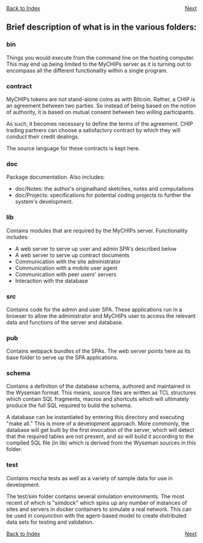 <div style="display: flex; justify-content: space-between;">
  <a href="README.md#contents">Back to Index</a>
  <a href="ref-bugs.md">Next</a>
</div>

## Brief description of what is in the various folders:

### bin
Things you would execute from the command line on the hosting computer.
This may end up being limited to the MyCHIPs server as it is turning out to 
encompass all the different functionality within a single program.

### contract
MyCHIPs tokens are not stand-alone coins as with Bitcoin.  Rather, a CHIP
is an agreement between two parties.  So instead of being based on the
notion of authority, it is based on mutual consent between two willing
participants.
    
As such, it becomes necessary to define the terms of the agreement.  CHIP
trading partners can choose a satisfactory contract by which they will
conduct their credit dealings.  
    
The source language for these contracts is kept here.

### doc
Package documentation.  Also includes:
  - doc/Notes: the author's originalhand sketches, notes and computations
  - doc/Projects: specifications for potential coding projects to further
    the system's development.

### lib
Contains modules that are required by the MyCHIPs server.
Functionality includes:
  - A web server to serve up user and admin SPA's described below
  - A web server to serve up contract documents
  - Communication with the site administrator
  - Communication with a mobile user agent
  - Communication with peer users' servers
  - Interaction with the database

### src
Contains code for the admin and user SPA.  These applications run in a
browser to allow the administrator and MyCHIPs user to access the
relevant data and functions of the server and database.  
    
### pub
Contains webpack bundles of the SPAs.  The web server points here as its
base folder to serve up the SPA applications.
    
### schema
Contains a definition of the database schema, authored and maintained in 
the Wyseman format.  This means, source files are written as TCL 
structures which contain SQL fragments, macros and shortcuts which will
ultimately produce the full SQL required to build the schema.
    
A database can be instantiated by entering this directory and executing
"make all."  This is more of a development approach.  More commonly, the
database will get built by the first invocation of the server, which will
detect that the required tables are not present, and so will build it
according to the compiled SQL file (in lib) which is derived from the
Wyseman sources in this folder.

### test
Contains mocha tests as well as a variety of sample data for use in
development.
    
The test/sim folder contains several simulation environments.  The most
recent of which is "simdock" which spins up any number of instances of 
sites and servers in docker containers to simulate a real network.  This 
can be used in conjunction with the agent-based model to create distributed 
data sets for testing and validation.

<div style="display: flex; justify-content: space-between;">
  <a href="README.md#contents">Back to Index</a>
  <a href="ref-bugs.md">Next</a>
</div>

